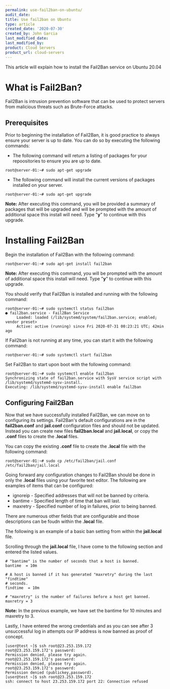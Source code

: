 ```yaml
---
permalink: use-fail2ban-on-ubuntu/
audit_date:
title: Use fail2ban on Ubuntu
type: article
created_date: '2020-07-30'
created_by: John Garcia
last_modified_date:
last_modified_by:
product: Cloud Servers
product_url: cloud-servers
---
```


This article will explain how to install the Fail2Ban service on Ubuntu 20.04

# What is Fail2Ban?

Fail2Ban is intrusion prevention software that can be used to protect servers from malicious threats such as Brute-Force attacks.

## Prerequisites

Prior to beginning the installation of Fail2Ban, it is good practice to always ensure your server is up to date.  You can do so by executing the following commands:

- The following command will return a listing of packages for your repoositories to ensure you are up to date.
```
root@server-01:~# sudo apt-get upgrade
```
- The following command will install the current versions of packages installed on your server.
```
root@server-01:~# sudo apt-get upgrade
```
**Note:**  After executing this command, you will be provided a summary of packages that will be upgraded and will be prompted with the amount of additional space this install will need.  Type "**y**" to continue with this upgrade.

# Installing Fail2Ban

Begin the installation of Fail2Ban with the following command:

```
root@server-01:~# sudo apt-get install fail2ban
```
**Note:** After executing this command, you will be prompted with the amount of additional space this install will need.  Type "**y**" to continue with this upgrade.

You should verify that Fail2Ban is installed and running with the following command:
```
root@server-01:~# sudo systemctl status fail2ban
● fail2ban.service - Fail2Ban Service
     Loaded: loaded (/lib/systemd/system/fail2ban.service; enabled; vendor preset>
     Active: active (running) since Fri 2020-07-31 00:23:21 UTC; 42min ago
```
If Fail2ban is not running at any time, you can start it with the following command:
```
root@server-01:~# sudo systemctl start fail2ban
```

Set Fail2Ban to start upon boot with the following command:
```
root@server-01:~# sudo systemctl enable fail2ban
Synchronizing state of fail2ban.service with SysV service script with /lib/systemd/systemd-sysv-install.
Executing: /lib/systemd/systemd-sysv-install enable fail2ban
```

## Configuring Fail2Ban

Now that we have successfully installed Fail2Ban, we can move on to configuring its settings.  Fail2Ban's default configurations are in the **fail2ban.conf** and **jail.conf** configuration files and should not be updated.  Instead you can create new files **fail2ban.local** and **jail.local**, or copy the **.conf** files to create the **.local** files.

You can copy the existing **.conf** file to create the **.local** file with the following command:
```
root@server-01:~# sudo cp /etc/fail2ban/jail.conf /etc/fail2ban/jail.local
```
Going forward any configuration changes to Fail2Ban should be done in only the **.local** files using your favorite text editor.  The following are examples of items that can be configured:


- ignoreip - Specified addresses that will not be banned by criteria.
- bantime -  Specified length of time that ban will last.
- maxretry - Specified number of log in failures, prior to being banned.

There are numerous other fields that are configurable and those descriptions can be foudn within the **.local** file.

The following is an example of a basic ban setting from within the **jail.local** file.

Scrolling through the **jail.local** file, I have come to the following section and entered the listed values.
```
# "bantime" is the number of seconds that a host is banned.
bantime  = 10m

# A host is banned if it has generated "maxretry" during the last "findtime"
# seconds.
findtime  = 10m

# "maxretry" is the number of failures before a host get banned.
maxretry = 3
```
**Note:** In the previous example, we have set the bantime for 10 minutes and maxretry to 3.

Lastly, I have entered the wrong credentials and as you can see after 3 unsuccessful log in attempts our IP address is now banned as proof of concept.
```
[user@test ~]$ ssh root@23.253.159.172
root@23.253.159.172's password:
Permission denied, please try again.
root@23.253.159.172's password:
Permission denied, please try again.
root@23.253.159.172's password:
Permission denied (publickey,password).
[user@test ~]$ ssh root@23.253.159.172
ssh: connect to host 23.253.159.172 port 22: Connection refused
